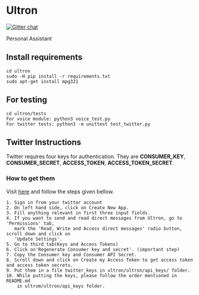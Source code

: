 # Ultron

[![Gitter chat](https://badges.gitter.im/gitterHQ/gitter.svg)](https://gitter.im/ultron_/Lobby?utm_source=share-link&utm_medium=link&utm_campaign=share-link)

Personal Assistant

## Install requirements 
  
    cd ultron
    sudo -H pip install -r requirements.txt
    sudo apt-get install mpg321

## For testing
    cd ultron/tests
    For voice module: python3 voice_test.py
    For twitter tests: python3 -m unittest test_twitter.py
    
## Twitter Instructions
Twitter requires four keys for authentication. They are **CONSUMER_KEY**, **CONSUMER_SECRET**, **ACCESS_TOKEN**, **ACCESS_TOKEN_SECRET**.

### How to get them

Visit [here](https://apps.twitter.com/) and follow the steps given bellow.

    1. Sign in from your twitter account
    2. On left hand side, click on Create New App.
    3. Fill anything relevant in first three input fields.
    4. If you want to send and read direct messages from Ultron, go to 'Permissions' tab, 
       mark the 'Read, Write and Access direct messages' radio button, scroll down and click on
       'Update Settings'.
    5. Go to third tab(Keys and Access Tokens)
    6. Click on'Regenerate Consumer key and secret'. (important step)
    7. Copy the Consumer key and Consumer API Secret.
    8. Scroll down and click on Create my Access Token to get access token and access token secrets.
    9. Put them in a file twitter_keys in ultron/ultron/api_keys/ folder.
    10. While putting the keys, please follow the order mentioned in README.md 
        in ultrom/ultron/api_keys folder.
